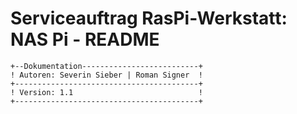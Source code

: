 # Serviceauftrag RasPi-Werkstatt: NAS Pi - README  
```
+--Dokumentation--------------------------+
! Autoren: Severin Sieber | Roman Signer  !
+-----------------------------------------+
! Version: 1.1                            !
+-----------------------------------------+
```  
